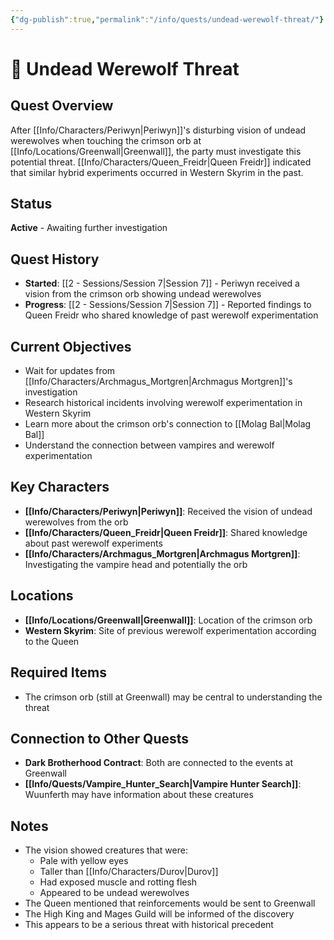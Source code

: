 ```yaml
---
{"dg-publish":true,"permalink":"/info/quests/undead-werewolf-threat/"}
---
```



# 🔮 Undead Werewolf Threat

## Quest Overview
After [[Info/Characters/Periwyn\|Periwyn]]'s disturbing vision of undead werewolves when touching the crimson orb at [[Info/Locations/Greenwall\|Greenwall]], the party must investigate this potential threat. [[Info/Characters/Queen_Freidr\|Queen Freidr]] indicated that similar hybrid experiments occurred in Western Skyrim in the past.

## Status
**Active** - Awaiting further investigation

## Quest History
- **Started**: [[2 -  Sessions/Session 7\|Session 7]] - Periwyn received a vision from the crimson orb showing undead werewolves
- **Progress**: [[2 -  Sessions/Session 7\|Session 7]] - Reported findings to Queen Freidr who shared knowledge of past werewolf experimentation

## Current Objectives
- Wait for updates from [[Info/Characters/Archmagus_Mortgren\|Archmagus Mortgren]]'s investigation
- Research historical incidents involving werewolf experimentation in Western Skyrim
- Learn more about the crimson orb's connection to [[Molag Bal\|Molag Bal]]
- Understand the connection between vampires and werewolf experimentation

## Key Characters
- **[[Info/Characters/Periwyn\|Periwyn]]**: Received the vision of undead werewolves from the orb
- **[[Info/Characters/Queen_Freidr\|Queen Freidr]]**: Shared knowledge about past werewolf experiments
- **[[Info/Characters/Archmagus_Mortgren\|Archmagus Mortgren]]**: Investigating the vampire head and potentially the orb

## Locations
- **[[Info/Locations/Greenwall\|Greenwall]]**: Location of the crimson orb
- **Western Skyrim**: Site of previous werewolf experimentation according to the Queen

## Required Items
- The crimson orb (still at Greenwall) may be central to understanding the threat

## Connection to Other Quests
- **Dark Brotherhood Contract**: Both are connected to the events at Greenwall
- **[[Info/Quests/Vampire_Hunter_Search\|Vampire Hunter Search]]**: Wuunferth may have information about these creatures

## Notes
- The vision showed creatures that were:
  - Pale with yellow eyes
  - Taller than [[Info/Characters/Durov\|Durov]]
  - Had exposed muscle and rotting flesh
  - Appeared to be undead werewolves
- The Queen mentioned that reinforcements would be sent to Greenwall
- The High King and Mages Guild will be informed of the discovery
- This appears to be a serious threat with historical precedent

